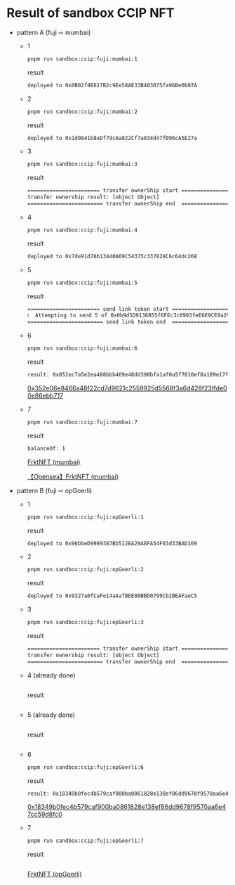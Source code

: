 # Result of sandbox CCIP NFT

- pattern A (fuji ⇨ mumbai)

  - 1

    ```bash
    pnpm run sandbox:ccip:fuji:mumbai:1
    ```

    result

    ```bash
    deployed to 0x0B02f4E617B2c9Ee58AE33B403075fa96Be0b07A
    ```

  - 2

    ```Bash
    pnpm run sandbox:ccip:fuji:mumbai:2
    ```

    result

    ```bash
    deployed to 0x1d0841b8eDf79cAa822Cf7a834d47f096cA5E27a
    ```

  - 3

    ```bash
    pnpm run sandbox:ccip:fuji:mumbai:3
    ```

    result

    ```bash
    ======================= transfer ownerShip start =========================
    transfer ownership result: [object Object]
    ======================== transfer ownerShip end  ========================
    ```

  - 4

    ```bash
    pnpm run sandbox:ccip:fuji:mumbai:4
    ```

    result

    ```bash
    deployed to 0x7de91d76b13440A69C54375c337828C6c64dc268
    ```

  - 5

    ```bash
    pnpm run sandbox:ccip:fuji:mumbai:5
    ```

    result

    ```bash
    ======================= send link token start =========================
    ℹ️  Attempting to send 5 of 0x0b9d5D9136855f6FEc3c0993feE6E9CE8a297846 tokens from 0x51908F598A5e0d8F1A3bAbFa6DF76F9704daD072 to 0x7de91d76b13440A69C54375c337828C6c64dc268
    ======================== send link token end  ========================
    ```

  - 6

    ```bash
    pnpm run sandbox:ccip:fuji:mumbai:6
    ```

    result

    ```bash
    result: 0x052ec7a5e2ea488bbb469e48dd390bfa1af0a5f7610ef8a109e17fa837d9f81c
    ```

    [0x352e06e8466a48f22cd7d9621c2559925d5568f3a6d428f23ffde00e86ebb717](https://ccip.chain.link/msg/0x352e06e8466a48f22cd7d9621c2559925d5568f3a6d428f23ffde00e86ebb717)

  - 7

    ```bash
    pnpm run sandbox:ccip:fuji:mumbai:7
    ```

    result

    ```bash
    balanceOf: 1
    ```

    [FrktNFT (mumbai)](https://mumbai.polygonscan.com/token/0x0b02f4e617b2c9ee58ae33b403075fa96be0b07a?a=0xf88a84e0ffab69d4e3ca414204b6e54a6879c296)

    [【Opensea】FrktNFT (mumbai)](https://testnets.opensea.io/ja/collection/frktnft)

- pattern B (fuji ⇨ opGoerli)

  - 1

    ```bash
    pnpm run sandbox:ccip:fuji:opGoerli:1
    ```

    result

    ```bash
    deployed to 0x96bbeD9989387Bb512EA29A8FA54F03d33BAD169
    ```

  - 2

    ```bash
    pnpm run sandbox:ccip:fuji:opGoerli:2
    ```

    result

    ```bash
    deployed to 0x9327a0fCaFe14aAafBEE80BBD0799Cb2BEAFaeC5
    ```

  - 3

    ```bash
    pnpm run sandbox:ccip:fuji:opGoerli:3
    ```

    result

    ```bash
    ======================= transfer ownerShip start =========================
    transfer ownership result: [object Object]
    ======================== transfer ownerShip end  ========================
    ```

  - 4 (already done)

    ```bash

    ```

    result

    ```bash

    ```

  - 5 (already done)

    ```bash

    ```

    result

    ```bash

    ```

  - 6

    ```bash
    pnpm run sandbox:ccip:fuji:opGoerli:6
    ```

    result

    ```bash
    result: 0x18349b0fec4b579caf900ba0861828e138ef86dd9678f9570aa6e47cc59d8fc0
    ```

    [0x18349b0fec4b579caf900ba0861828e138ef86dd9678f9570aa6e47cc59d8fc0](https://ccip.chain.link/msg/0x7ce312b9d298fd1a6de229e0d403ce963dffcaf3d62570e977b33bc7f43d1cae)

  - 7

    ```bash
    pnpm run sandbox:ccip:fuji:opGoerli:7
    ```

    result

    ```bash

    ```

    [FrktNFT (opGoerli)]()
